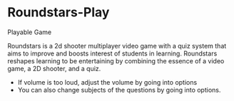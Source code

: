 # Roundstars-Play
 Playable Game

Roundstars is a 2d shooter multiplayer video game with a quiz system that aims to improve and boosts interest of students in learning. Roundstars reshapes learning to be entertaining by combining the essence of a video game, a 2D shooter, and a quiz.

- If volume is too loud, adjust the volume by going into options
- You can also change subjects of the questions by going into options.

